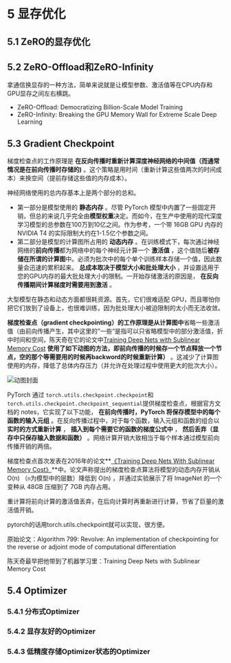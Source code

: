 # 5 显存优化

## 5.1 ZeRO的显存优化

## 5.2 ZeRO-Offload和ZeRO-Infinity

拿通信换显存的一种方法，简单来说就是让模型参数、激活值等在CPU内存和GPU显存之间左右横跳。

* ZeRO-Offload: Democratizing Billion-Scale Model Training
* ZeRO-Infinity: Breaking the GPU Memory Wall for Extreme Scale Deep Learning

## 5.3 Gradient Checkpoint


梯度检查点的工作原理是 **在反向传播时重新计算深度神经网络的中间值（而通常情况是在前向传播时存储的)** 。这个策略是用时间（重新计算这些值两次的时间成本）来换空间（提前存储这些值的内存成本）。

神经网络使用的总内存基本上是两个部分的总和。

* 第一部分是模型使用的 **静态内存** 。尽管 PyTorch 模型中内置了一些固定开销，但总的来说几乎完全由**模型权重**决定。而如今，在生产中使用的现代深度学习模型的总参数在100万到10亿之间。作为参考，一个带 16GB GPU 内存的 NVIDIA T4 的实际限制大约在1-1.5亿个参数之间。
* 第二部分是模型的计算图所占用的 **动态内存** 。在训练模式下，每次通过神经网络的**前向传播**都为网络中的每个神经元计算一个 **激活值** ，这个值随后**被存储在所谓的计算图**中。必须为批次中的每个单个训练样本存储一个值，因此数量会迅速的累积起来。 **总成本取决于模型大小和批处理大小** ，并设置适用于您的GPU内存的最大批处理大小的限制。一开始存储激活的原因是， **在反向传播期间计算梯度时需要用到激活** 。

大型模型在静态和动态方面都很耗资源。首先，它们很难适配 GPU，而且哪怕你把它们放到了设备上，也很难训练，因为批处理大小被迫限制的太小而无法收敛。

**梯度检查点（gradient checkpointing）的工作原理是从计算图中**省略一些激活值（由前向传播产生，其中这里的”一些“是指可以只省略模型中的部分激活值，折中时间和空间，陈天奇在它的论文中[Training Deep Nets with Sublinear Memory Cost](https://arxiv.org/abs/1604.06174) **使用了如下动图的方法，即前向传播的时候存一个节点释放一个节点，空的那个等需要用的时候再backword的时候重新计算）** 。这减少了计算图使用的内存，降低了总体内存压力（并允许在处理过程中使用更大的批次大小）。

![动图封面](https://pic3.zhimg.com/v2-1679b74a85687cdb250e532931bb266a_b.jpg "动图封面")

PyTorch 通过 `torch.utils.checkpoint.checkpoint`和 `torch.utils.checkpoint.checkpoint_sequential`提供梯度检查点，根据官方文档的 notes，它实现了以下功能， **在前向传播时，PyTorch 将保存模型中的每个函数的输入元组** 。在反向传播过程中，对于每个函数，输入元组和函数的组合以 **实时的方式重新计算** ， **插入到每个需要它的函数的梯度公式中** ， **然后丢弃（显存中只保存输入数据和函数）** 。网络计算开销大致相当于每个样本通过模型前向传播开销的两倍。

梯度检查点首次发表在2016年的论文**[《Training Deep Nets With Sublinear Memory Cost》](https://arxiv.org/pdf/1604.06174.pdf)**中。论文声称提出的梯度检查点算法将模型的动态内存开销从 O(n) （`n`为模型中的层数）降低到 O(n) ，并通过实验展示了将 ImageNet 的一个变种从 48GB 压缩到了 7GB 内存占用。

重计算将前向计算的激活值丢弃，在后向计算时再重新进行计算，节省了巨量的激活值开销。

pytorch的话用torch.utils.checkpoint就可以实现，很方便。

原始论文：Algorithm 799: Revolve: An implementation of checkpointing for the reverse or adjoint mode of computational differentiation

陈天奇最早把他带到了机器学习里：Training Deep Nets with Sublinear Memory Cost

## 5.4 Optimizer

### 5.4.1 分布式Optimizer

### 5.4.2 显存友好的Optimizer

### 5.4.3 低精度存储Optimizer状态的Optimizer
